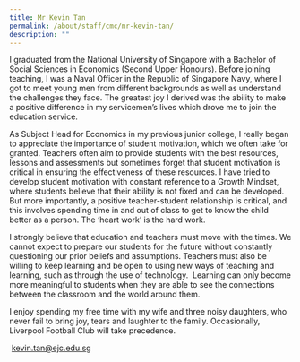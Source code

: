 ```yaml
---
title: Mr Kevin Tan
permalink: /about/staff/cmc/mr-kevin-tan/
description: ""
---
```


I graduated from the National University of Singapore with a Bachelor of Social Sciences in Economics (Second Upper Honours). Before joining teaching, I was a Naval Officer in the Republic of Singapore Navy, where I got to meet young men from different backgrounds as well as understand the challenges they face. The greatest joy I derived was the ability to make a positive difference in my servicemen’s lives which drove me to join the education service.

As Subject Head for Economics in my previous junior college, I really began to appreciate the importance of student motivation, which we often take for granted. Teachers often aim to provide students with the best resources, lessons and assessments but sometimes forget that student motivation is critical in ensuring the effectiveness of these resources. I have tried to develop student motivation with constant reference to a Growth Mindset, where students believe that their ability is not fixed and can be developed. But more importantly, a positive teacher-student relationship is critical, and this involves spending time in and out of class to get to know the child better as a person. The ‘heart work’ is the hard work.

I strongly believe that education and teachers must move with the times. We cannot expect to prepare our students for the future without constantly questioning our prior beliefs and assumptions. Teachers must also be willing to keep learning and be open to using new ways of teaching and learning, such as through the use of technology.  Learning can only become more meaningful to students when they are able to see the connections between the classroom and the world around them.

I enjoy spending my free time with my wife and three noisy daughters, who never fail to bring joy, tears and laughter to the family. Occasionally, Liverpool Football Club will take precedence.

 [kevin.tan@ejc.edu.sg](mailto:kevin.tan@ejc.edu.sg)